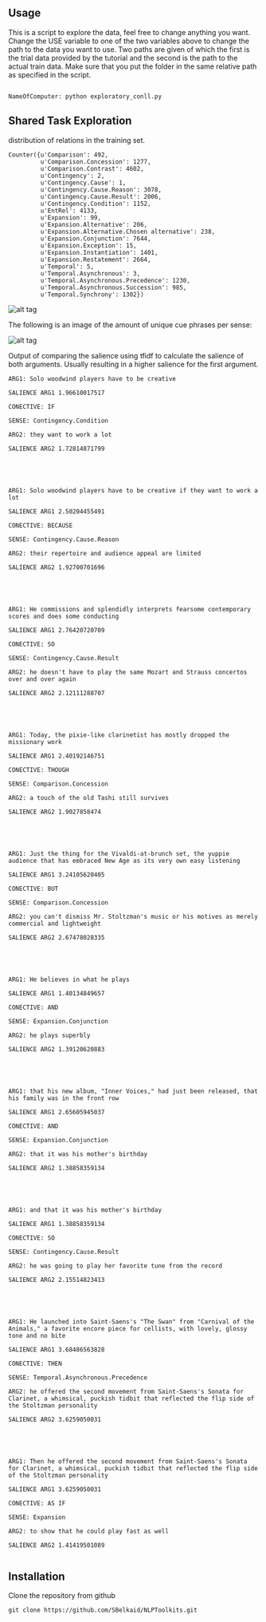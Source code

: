 Usage
-----

This is a script to explore the data, feel free to change anything you want.
Change the USE variable to one of the two variables above to change the path to the data you want to use. Two paths are given of which the first is the trial data provided by the tutorial and the second is the path to the actual train data. Make sure that you put the folder in the same relative path as specified in the script. 

```shell

NameOfComputer: python exploratory_conll.py

```


Shared Task Exploration
------------

distribution of relations in the training set.

```shell 
Counter({u'Comparison': 492,
         u'Comparison.Concession': 1277,
         u'Comparison.Contrast': 4602,
         u'Contingency': 2,
         u'Contingency.Cause': 1,
         u'Contingency.Cause.Reason': 3078,
         u'Contingency.Cause.Result': 2006,
         u'Contingency.Condition': 1152,
         u'EntRel': 4133,
         u'Expansion': 99,
         u'Expansion.Alternative': 206,
         u'Expansion.Alternative.Chosen alternative': 238,
         u'Expansion.Conjunction': 7644,
         u'Expansion.Exception': 15,
         u'Expansion.Instantiation': 1401,
         u'Expansion.Restatement': 2664,
         u'Temporal': 5,
         u'Temporal.Asynchronous': 3,
         u'Temporal.Asynchronous.Precedence': 1230,
         u'Temporal.Asynchronous.Succession': 985,
         u'Temporal.Synchrony': 1302})
```

![alt tag](https://raw.githubusercontent.com/SBelkaid/NLPToolkits/master/images/Screen%20Shot%202016-04-09%20at%208.19.54%20PM.png)

The following is an image of the amount of unique cue phrases per sense:

![alt tag](https://github.com/SBelkaid/NLPToolkits/blob/master/images/Screen%20Shot%202016-04-09%20at%208.52.45%20PM.png)

Output of comparing the salience using tfidf to calculate the salience of both arguments. Usually resulting in a higher salience for the first argument.

```shell
ARG1: Solo woodwind players have to be creative 

SALIENCE ARG1 1.96610017517 

CONECTIVE: IF 

SENSE: Contingency.Condition 

ARG2: they want to work a lot 

SALIENCE ARG2 1.72814871799 





ARG1: Solo woodwind players have to be creative if they want to work a lot 

SALIENCE ARG1 2.50204455491 

CONECTIVE: BECAUSE 

SENSE: Contingency.Cause.Reason 

ARG2: their repertoire and audience appeal are limited 

SALIENCE ARG2 1.92700701696 





ARG1: He commissions and splendidly interprets fearsome contemporary scores and does some conducting 

SALIENCE ARG1 2.76420720709 

CONECTIVE: SO 

SENSE: Contingency.Cause.Result 

ARG2: he doesn't have to play the same Mozart and Strauss concertos over and over again 

SALIENCE ARG2 2.12111288707 





ARG1: Today, the pixie-like clarinetist has mostly dropped the missionary work 

SALIENCE ARG1 2.40192146751 

CONECTIVE: THOUGH 

SENSE: Comparison.Concession 

ARG2: a touch of the old Tashi still survives 

SALIENCE ARG2 1.9027858474 





ARG1: Just the thing for the Vivaldi-at-brunch set, the yuppie audience that has embraced New Age as its very own easy listening 

SALIENCE ARG1 3.24105620405 

CONECTIVE: BUT 

SENSE: Comparison.Concession 

ARG2: you can't dismiss Mr. Stoltzman's music or his motives as merely commercial and lightweight 

SALIENCE ARG2 2.67478028335 





ARG1: He believes in what he plays 

SALIENCE ARG1 1.40134849657 

CONECTIVE: AND 

SENSE: Expansion.Conjunction 

ARG2: he plays superbly 

SALIENCE ARG2 1.39120620883 





ARG1: that his new album, "Inner Voices," had just been released, that his family was in the front row 

SALIENCE ARG1 2.65605945037 

CONECTIVE: AND 

SENSE: Expansion.Conjunction 

ARG2: that it was his mother's birthday 

SALIENCE ARG2 1.38858359134 





ARG1: and that it was his mother's birthday 

SALIENCE ARG1 1.38858359134 

CONECTIVE: SO 

SENSE: Contingency.Cause.Result 

ARG2: he was going to play her favorite tune from the record 

SALIENCE ARG2 2.15514823413 





ARG1: He launched into Saint-Saens's "The Swan" from "Carnival of the Animals," a favorite encore piece for cellists, with lovely, glossy tone and no bite 

SALIENCE ARG1 3.68486563828 

CONECTIVE: THEN 

SENSE: Temporal.Asynchronous.Precedence 

ARG2: he offered the second movement from Saint-Saens's Sonata for Clarinet, a whimsical, puckish tidbit that reflected the flip side of the Stoltzman personality 

SALIENCE ARG2 3.6259050031 





ARG1: Then he offered the second movement from Saint-Saens's Sonata for Clarinet, a whimsical, puckish tidbit that reflected the flip side of the Stoltzman personality 

SALIENCE ARG1 3.6259050031 

CONECTIVE: AS IF 

SENSE: Expansion 

ARG2: to show that he could play fast as well 

SALIENCE ARG2 1.41419501089 


```

Installation
-----------
Clone the repository from github

```shell
git clone https://github.com/SBelkaid/NLPToolkits.git
``` 
